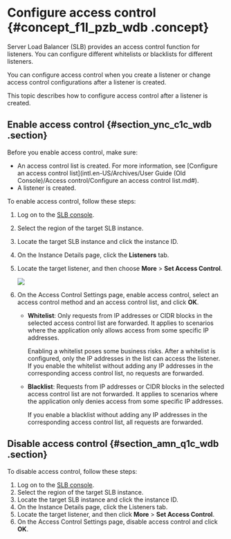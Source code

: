 # Configure access control {#concept_f1l_pzb_wdb .concept}

Server Load Balancer \(SLB\) provides an access control function for listeners. You can configure different whitelists or blacklists for different listeners.

You can configure access control when you create a listener or change access control configurations after a listener is created.

This topic describes how to configure access control after a listener is created.

## Enable access control {#section_ync_c1c_wdb .section}

Before you enable access control, make sure:

-   An access control list is created. For more information, see [Configure an access control list](intl.en-US/Archives/User Guide (Old Console)/Access control/Configure an access control list.md#).
-   A listener is created.

To enable access control, follow these steps:

1.  Log on to the [SLB console](https://slb.console.aliyun.com/slb).
2.  Select the region of the target SLB instance.
3.  Locate the target SLB instance and click the instance ID.
4.  On the Instance Details page, click the **Listeners** tab.
5.  Locate the target listener, and then choose **More** \> **Set Access Control**.

    ![](http://static-aliyun-doc.oss-cn-hangzhou.aliyuncs.com/assets/img/15686/15597279257481_en-US.png)

6.  On the Access Control Settings page, enable access control, select an access control method and an access control list, and click **OK**.
    -   **Whitelist**: Only requests from IP addresses or CIDR blocks in the selected access control list are forwarded. It applies to scenarios where the application only allows access from some specific IP addresses.

        Enabling a whitelist poses some business risks. After a whitelist is configured, only the IP addresses in the list can access the listener. If you enable the whitelist without adding any IP addresses in the corresponding access control list, no requests are forwarded.

    -   **Blacklist**: Requests from IP addresses or CIDR blocks in the selected access control list are not forwarded. It applies to scenarios where the application only denies access from some specific IP addresses.

        If you enable a blacklist without adding any IP addresses in the corresponding access control list, all requests are forwarded.


## Disable access control {#section_amn_q1c_wdb .section}

To disable access control, follow these steps:

1.  Log on to the [SLB console](https://slb.console.aliyun.com/slb).
2.  Select the region of the target SLB instance.
3.  Locate the target SLB instance and click the instance ID.
4.  On the Instance Details page, click the Listeners tab.
5.  Locate the target listener, and then click **More** \> **Set Access Control**.
6.  On the Access Control Settings page, disable access control and click **OK**.


